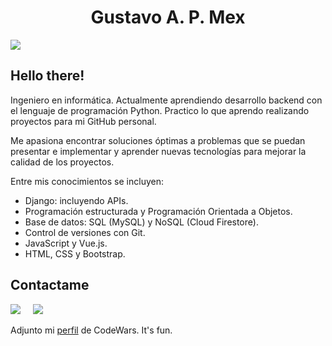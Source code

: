 <h1 align='center'> Gustavo A. P. Mex </h1>
<img src="https://pbs.twimg.com/profile_banners/1096822160495136773/1632009987/1500x500">

## Hello there!
Ingeniero en informática. Actualmente aprendiendo desarrollo backend con el lenguaje de programación Python. Practico lo que aprendo realizando proyectos para mi GitHub personal.

Me apasiona encontrar soluciones óptimas a problemas que se puedan presentar e implementar y aprender nuevas tecnologías para mejorar la calidad de los proyectos.

Entre mis conocimientos se incluyen:
- Django: incluyendo APIs.
- Programación estructurada y Programación Orientada a Objetos.
- Base de datos: SQL (MySQL) y NoSQL (Cloud Firestore).
- Control de versiones con Git.
- JavaScript y Vue.js.
- HTML, CSS y Bootstrap.

## Contactame
<p>
<a href="https://twitter.com/gustavopmex" target="_blank"><img src="https://img.shields.io/badge/twitter-%231DA1F2.svg?&style=for-the-badge&logo=twitter&logoColor=white" /></a>&nbsp;&nbsp;&nbsp;&nbsp;
<a href="https://www.linkedin.com/in/gustavopmex/" target="_blank"><img src="https://img.shields.io/badge/linkedin-%230077B5.svg?&style=for-the-badge&logo=linkedin&logoColor=white" /></a>&nbsp;&nbsp;&nbsp;&nbsp;
</p>

Adjunto mi [perfil](https://www.codewars.com/users/GustavoPMex) de CodeWars. It's fun.


<!--
**GustavoPMex/GustavoPMex** is a ✨ _special_ ✨ repository because its `README.md` (this file) appears on your GitHub profile.

Here are some ideas to get you started:

- 🔭 I’m currently working on ...
- 🌱 I’m currently learning ...
- 👯 I’m looking to collaborate on ...
- 🤔 I’m looking for help with ...
- 💬 Ask me about ...
- 📫 How to reach me: ...
- 😄 Pronouns: ...
- ⚡ Fun fact: ...
-->

